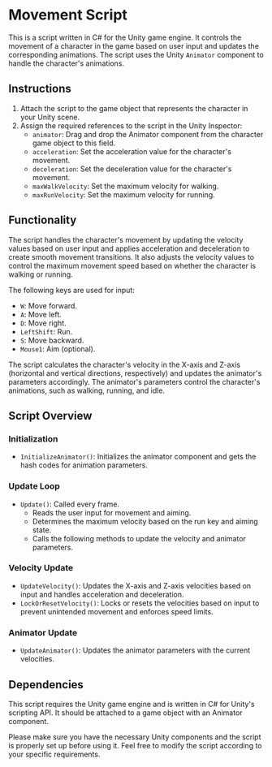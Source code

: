 # Movement Script

This is a script written in C# for the Unity game engine. It controls the movement of a character in the game based on user input and updates the corresponding animations. The script uses the Unity `Animator` component to handle the character's animations.

## Instructions

1. Attach the script to the game object that represents the character in your Unity scene.
2. Assign the required references to the script in the Unity Inspector:
   - `animator`: Drag and drop the Animator component from the character game object to this field.
   - `acceleration`: Set the acceleration value for the character's movement.
   - `deceleration`: Set the deceleration value for the character's movement.
   - `maxWalkVelocity`: Set the maximum velocity for walking.
   - `maxRunVelocity`: Set the maximum velocity for running.

## Functionality

The script handles the character's movement by updating the velocity values based on user input and applies acceleration and deceleration to create smooth movement transitions. It also adjusts the velocity values to control the maximum movement speed based on whether the character is walking or running.

The following keys are used for input:
- `W`: Move forward.
- `A`: Move left.
- `D`: Move right.
- `LeftShift`: Run.
- `S`: Move backward.
- `Mouse1`: Aim (optional).

The script calculates the character's velocity in the X-axis and Z-axis (horizontal and vertical directions, respectively) and updates the animator's parameters accordingly. The animator's parameters control the character's animations, such as walking, running, and idle.

## Script Overview

### Initialization

- `InitializeAnimator()`: Initializes the animator component and gets the hash codes for animation parameters.

### Update Loop

- `Update()`: Called every frame.
  - Reads the user input for movement and aiming.
  - Determines the maximum velocity based on the run key and aiming state.
  - Calls the following methods to update the velocity and animator parameters.

### Velocity Update

- `UpdateVelocity()`: Updates the X-axis and Z-axis velocities based on input and handles acceleration and deceleration.
- `LockOrResetVelocity()`: Locks or resets the velocities based on input to prevent unintended movement and enforces speed limits.

### Animator Update

- `UpdateAnimator()`: Updates the animator parameters with the current velocities.

## Dependencies

This script requires the Unity game engine and is written in C# for Unity's scripting API. It should be attached to a game object with an Animator component.

Please make sure you have the necessary Unity components and the script is properly set up before using it. Feel free to modify the script according to your specific requirements.
